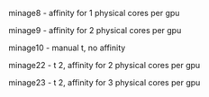 minage8 - affinity for 1 physical cores per gpu

minage9 - affinity for 2 physical cores per gpu

minage10 - manual t, no affinity

minage22 - t 2, affinity for 2 physical cores per gpu

minage23 - t 2, affinity for 3 physical cores per gpu
